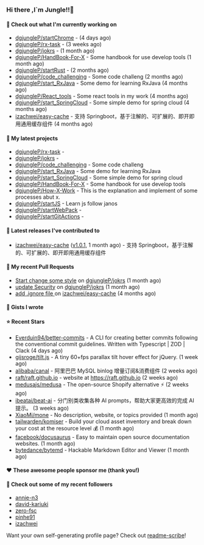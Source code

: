 ### Hi there ,I`m Jungle!!👋

#### 👷 Check out what I'm currently working on

- [dgjungleP/startChrome](https://github.com/dgjungleP/startChrome) -  (4 days ago)
- [dgjungleP/rx-task](https://github.com/dgjungleP/rx-task) -  (3 weeks ago)
- [dgjungleP/jokrs](https://github.com/dgjungleP/jokrs) -  (1 month ago)
- [dgjungleP/HandBook-For-X](https://github.com/dgjungleP/HandBook-For-X) - Some handbook for use develop tools (1 month ago)
- [dgjungleP/startRust](https://github.com/dgjungleP/startRust) -  (2 months ago)
- [dgjungleP/code_challenging](https://github.com/dgjungleP/code_challenging) - Some code challeng (2 months ago)
- [dgjungleP/start_RxJava](https://github.com/dgjungleP/start_RxJava) - Some demo for learning RxJava (4 months ago)
- [dgjungleP/React_tools](https://github.com/dgjungleP/React_tools) - Some react tools in my work (4 months ago)
- [dgjungleP/start_SpringCloud](https://github.com/dgjungleP/start_SpringCloud) - Some simple demo for spring cloud  (4 months ago)
- [izachwei/easy-cache](https://github.com/izachwei/easy-cache) - 支持 Springboot，基于注解的、可扩展的、即开即用通用缓存组件 (4 months ago)

#### 🌱 My latest projects

- [dgjungleP/rx-task](https://github.com/dgjungleP/rx-task) - 
- [dgjungleP/jokrs](https://github.com/dgjungleP/jokrs) - 
- [dgjungleP/code_challenging](https://github.com/dgjungleP/code_challenging) - Some code challeng
- [dgjungleP/start_RxJava](https://github.com/dgjungleP/start_RxJava) - Some demo for learning RxJava
- [dgjungleP/start_SpringCloud](https://github.com/dgjungleP/start_SpringCloud) - Some simple demo for spring cloud 
- [dgjungleP/HandBook-For-X](https://github.com/dgjungleP/HandBook-For-X) - Some handbook for use develop tools
- [dgjungleP/How-X-Work](https://github.com/dgjungleP/How-X-Work) - This is the explanation and implement of some processes abut x.
- [dgjungleP/startJS](https://github.com/dgjungleP/startJS) - Learn js follow janos
- [dgjungleP/startWebPack](https://github.com/dgjungleP/startWebPack) - 
- [dgjungleP/startGitActions](https://github.com/dgjungleP/startGitActions) - 

#### 🔭 Latest releases I've contributed to

- [izachwei/easy-cache](https://github.com/izachwei/easy-cache) ([v1.0.1](https://github.com/izachwei/easy-cache/releases/tag/v1.0.1), 1 month ago) - 支持 Springboot，基于注解的、可扩展的、即开即用通用缓存组件

#### 🔨 My recent Pull Requests

- [Start change some style](https://github.com/dgjungleP/jokrs/pull/2) on [dgjungleP/jokrs](https://github.com/dgjungleP/jokrs) (1 month ago)
- [update Security](https://github.com/dgjungleP/jokrs/pull/1) on [dgjungleP/jokrs](https://github.com/dgjungleP/jokrs) (1 month ago)
- [add .ignore file ](https://github.com/izachwei/easy-cache/pull/2) on [izachwei/easy-cache](https://github.com/izachwei/easy-cache) (4 months ago)


#### 📓 Gists I wrote


#### ⭐ Recent Stars

- [Everduin94/better-commits](https://github.com/Everduin94/better-commits) - A CLI for creating better commits following the conventional commit guidelines. Written with Typescript | ZOD | Clack (4 days ago)
- [gijsroge/tilt.js](https://github.com/gijsroge/tilt.js) - A tiny 60&#43;fps parallax tilt hover effect for jQuery.  (1 week ago)
- [alibaba/canal](https://github.com/alibaba/canal) - 阿里巴巴 MySQL binlog 增量订阅&amp;消费组件  (2 weeks ago)
- [raft/raft.github.io](https://github.com/raft/raft.github.io) - website at https://raft.github.io (2 weeks ago)
- [medusajs/medusa](https://github.com/medusajs/medusa) - The open-source Shopify alternative ⚡️ (2 weeks ago)
- [ibeatai/beat-ai](https://github.com/ibeatai/beat-ai) - 分门别类收集各种 AI prompts，帮助大家更高效的完成 AI 提示。 (3 weeks ago)
- [XiaoMi/mone](https://github.com/XiaoMi/mone) - No description, website, or topics provided (1 month ago)
- [tailwarden/komiser](https://github.com/tailwarden/komiser) - Build your cloud asset inventory and break down your cost at the resource level 💰 (1 month ago)
- [facebook/docusaurus](https://github.com/facebook/docusaurus) - Easy to maintain open source documentation websites. (1 month ago)
- [bytedance/bytemd](https://github.com/bytedance/bytemd) - Hackable Markdown Editor and Viewer (1 month ago)

#### ❤️ These awesome people sponsor me (thank you!)


#### 👯 Check out some of my recent followers

- [annie-n3](https://github.com/annie-n3)
- [david-kariuki](https://github.com/david-kariuki)
- [zero-fsc](https://github.com/zero-fsc)
- [pinhe91](https://github.com/pinhe91)
- [izachwei](https://github.com/izachwei)

Want your own self-generating profile page? Check out [readme-scribe](https://github.com/muesli/readme-scribe)!
